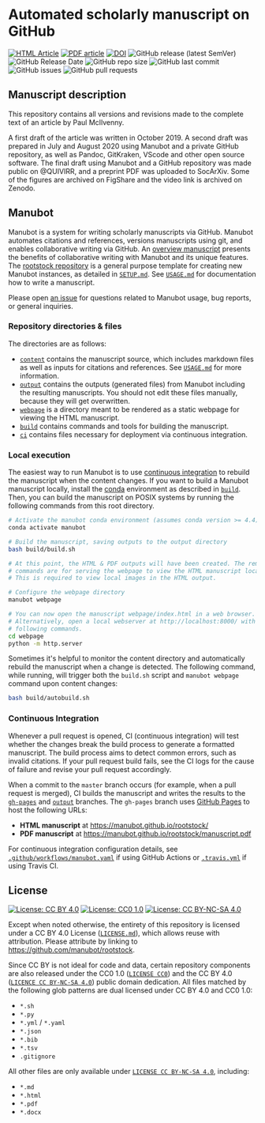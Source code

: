 # Automated scholarly manuscript on GitHub

<!-- usage note: edit the H1 title above to personalize the manuscript -->

[![HTML Article](https://img.shields.io/badge/article-HTML-blue.svg)](https://quivirr.github.io/Enhanced-Data-Sessions/)
[![PDF article](https://img.shields.io/badge/article-PDF-blue.svg)](https://quivirr.github.io/Enhanced-Data-Sessions/manuscript.pdf)
[![DOI](https://img.shields.io/badge/DOI-NNN-blue.svg)](https://)
![GitHub release (latest SemVer)](https://img.shields.io/github/v/release/QUIVIRR/Enhanced-Data-Sessions)
![GitHub Release Date](https://img.shields.io/github/release-date/QUIVIRR/Enhanced-Data-Sessions)
![GitHub repo size](https://img.shields.io/github/repo-size/QUIVIRR/Enhanced-Data-Sessions)
![GitHub last commit](https://img.shields.io/github/last-commit/QUIVIRR/Enhanced-Data-Sessions)
![GitHub issues](https://img.shields.io/github/issues/QUIVIRR/Enhanced-Data-Sessions)
![GitHub pull requests](https://img.shields.io/github/issues-pr/QUIVIRR/Enhanced-Data-Sessions)

<!-- usage note: delete CI badges above for services not used by your manuscript -->

## Manuscript description

<!-- usage note: edit this section. -->

This repository contains all versions and revisions made to the complete text of an article by Paul McIlvenny.

A first draft of the article was written in October 2019. A second draft was prepared in July and August 2020 using Manubot and a private GitHub repository, as well as Pandoc, GitKraken, VScode and other open source software. The final draft using Manubot and a GitHub repository was made public on @QUIVIRR, and a preprint PDF was uploaded to SocArXiv. Some of the figures are archived on FigShare and the video link is archived on Zenodo.

<!--  and the article was published on QUIVIRR OJS in HTML and PDF formats. -->

## Manubot

<!-- usage note: do not edit this section -->

Manubot is a system for writing scholarly manuscripts via GitHub.
Manubot automates citations and references, versions manuscripts using git, and enables collaborative writing via GitHub.
An [overview manuscript](https://greenelab.github.io/meta-review/ "Open collaborative writing with Manubot") presents the benefits of collaborative writing with Manubot and its unique features.
The [rootstock repository](https://git.io/fhQH1) is a general purpose template for creating new Manubot instances, as detailed in [`SETUP.md`](SETUP.md).
See [`USAGE.md`](USAGE.md) for documentation how to write a manuscript.

Please open [an issue](https://git.io/fhQHM) for questions related to Manubot usage, bug reports, or general inquiries.

### Repository directories & files

The directories are as follows:

+ [`content`](content) contains the manuscript source, which includes markdown files as well as inputs for citations and references.
  See [`USAGE.md`](USAGE.md) for more information.
+ [`output`](output) contains the outputs (generated files) from Manubot including the resulting manuscripts.
  You should not edit these files manually, because they will get overwritten.
+ [`webpage`](webpage) is a directory meant to be rendered as a static webpage for viewing the HTML manuscript.
+ [`build`](build) contains commands and tools for building the manuscript.
+ [`ci`](ci) contains files necessary for deployment via continuous integration.

### Local execution

The easiest way to run Manubot is to use [continuous integration](#continuous-integration) to rebuild the manuscript when the content changes.
If you want to build a Manubot manuscript locally, install the [conda](https://conda.io) environment as described in [`build`](build).
Then, you can build the manuscript on POSIX systems by running the following commands from this root directory.

```sh
# Activate the manubot conda environment (assumes conda version >= 4.4)
conda activate manubot

# Build the manuscript, saving outputs to the output directory
bash build/build.sh

# At this point, the HTML & PDF outputs will have been created. The remaining
# commands are for serving the webpage to view the HTML manuscript locally.
# This is required to view local images in the HTML output.

# Configure the webpage directory
manubot webpage

# You can now open the manuscript webpage/index.html in a web browser.
# Alternatively, open a local webserver at http://localhost:8000/ with the
# following commands.
cd webpage
python -m http.server
```

Sometimes it's helpful to monitor the content directory and automatically rebuild the manuscript when a change is detected.
The following command, while running, will trigger both the `build.sh` script and `manubot webpage` command upon content changes:

```sh
bash build/autobuild.sh
```

### Continuous Integration

Whenever a pull request is opened, CI (continuous integration) will test whether the changes break the build process to generate a formatted manuscript.
The build process aims to detect common errors, such as invalid citations.
If your pull request build fails, see the CI logs for the cause of failure and revise your pull request accordingly.

When a commit to the `master` branch occurs (for example, when a pull request is merged), CI builds the manuscript and writes the results to the [`gh-pages`](https://github.com/manubot/rootstock/tree/gh-pages) and [`output`](https://github.com/manubot/rootstock/tree/output) branches.
The `gh-pages` branch uses [GitHub Pages](https://pages.github.com/) to host the following URLs:

+ **HTML manuscript** at https://manubot.github.io/rootstock/
+ **PDF manuscript** at https://manubot.github.io/rootstock/manuscript.pdf

For continuous integration configuration details, see [`.github/workflows/manubot.yaml`](.github/workflows/manubot.yaml) if using GitHub Actions or [`.travis.yml`](.travis.yml) if using Travis CI.

## License

<!--
usage note: edit this section to change the license of your manuscript or source code changes to this repository.
We encourage users to openly license their manuscripts, which is the default as specified below.
-->

[![License: CC BY 4.0](https://img.shields.io/badge/License%20All-CC%20BY%204.0-lightgrey.svg)](http://creativecommons.org/licenses/by/4.0/)
[![License: CC0 1.0](https://img.shields.io/badge/License%20Parts-CC0%201.0-lightgrey.svg)](https://creativecommons.org/publicdomain/zero/1.0/)
[![License: CC BY-NC-SA 4.0](https://img.shields.io/badge/License%20Parts-CC%20BY--NC--SA%204.0-lightgrey.svg)](https://creativecommons.org/licenses/by-nc-sa/4.0/)

Except when noted otherwise, the entirety of this repository is licensed under a CC BY 4.0 License ([`LICENSE.md`](LICENSE.md)), which allows reuse with attribution.
Please attribute by linking to https://github.com/manubot/rootstock.

Since CC BY is not ideal for code and data, certain repository components are also released under the CC0 1.0 ([`LICENSE CC0`](LICENSE-CC0.md)) and the CC BY 4.0 ([`LICENCE CC BY-NC-SA 4.0`](LICENSE-CC-BY-NC-SA-4.0.md)) public domain dedication.
All files matched by the following glob patterns are dual licensed under CC BY 4.0 and CC0 1.0:

+ `*.sh`
+ `*.py`
+ `*.yml` / `*.yaml`
+ `*.json`
+ `*.bib`
+ `*.tsv`
+ `.gitignore`

All other files are only available under [`LICENSE CC BY-NC-SA 4.0`](LICENSE-CC-BY-NC-SA-4.0.md), including:

+ `*.md`
+ `*.html`
+ `*.pdf`
+ `*.docx`

